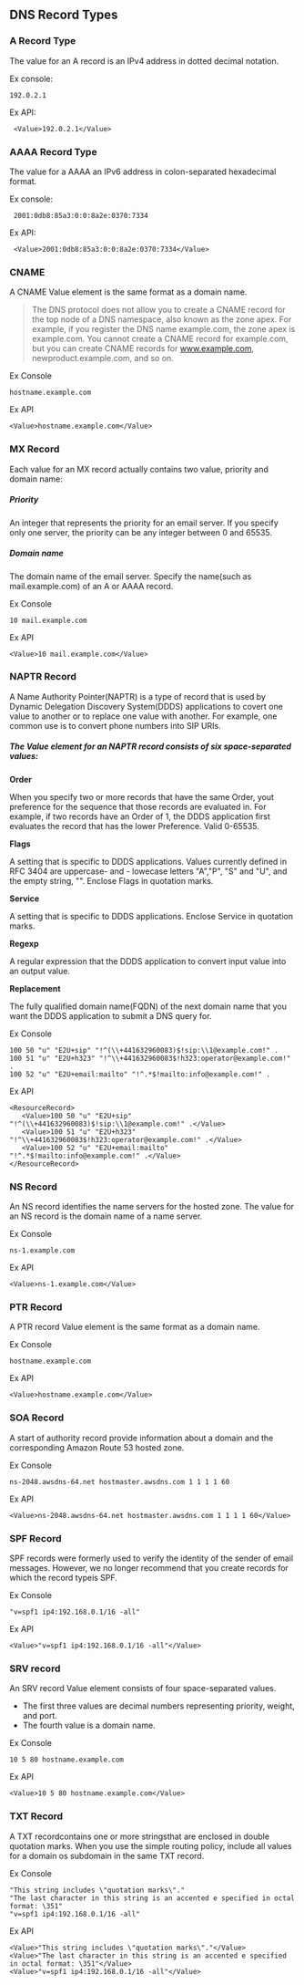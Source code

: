 ## DNS Record Types  

### A Record Type  

The value for an A record is an IPv4 address in dotted decimal notation.

Ex console:  
```
192.0.2.1
```

Ex API:  
```
 <Value>192.0.2.1</Value>  
```

###  AAAA Record Type  

The value for a AAAA an IPv6 address in colon-separated hexadecimal format.  

Ex console:
```
 2001:0db8:85a3:0:0:8a2e:0370:7334
```

Ex API:
```
 <Value>2001:0db8:85a3:0:0:8a2e:0370:7334</Value>
```

###  


###  CNAME  

A CNAME Value element is the same format as a domain name.  

> The DNS protocol does not allow you to create a CNAME record for the top node of a DNS namespace, also known as the zone apex. For example, if you register the DNS name example.com, the zone apex is example.com. You cannot create a CNAME record for example.com, but you can create CNAME records for www.example.com, newproduct.example.com, and so on.  

Ex Console
```
hostname.example.com
```

Ex API
```
<Value>hostname.example.com</Value>
```

###  MX Record  

Each value for an MX record actually contains two value, priority and domain name:  

##### Priority  

An integer that represents the priority for an email server. If you specify only one server, the priority can be any integer between 0 and 65535.  

##### Domain name  

The domain name of the email server. Specify the name(such as mail.example.com) of an A or AAAA record.

Ex Console
```
10 mail.example.com
```

Ex API
```
<Value>10 mail.example.com</Value>
```

###  NAPTR Record  

A Name Authority Pointer(NAPTR) is a type of record that is used by Dynamic Delegation Discovery System(DDDS) applications to covert one value to another or to replace one value with another. For example, one common use is to convert phone numbers into SIP URIs.  

##### The Value element for an NAPTR record consists of six space-separated values:  

**Order**  

When you specify two or more records that have the same Order, yout preference for the sequence that those records are evaluated in. For example, if two records have an Order of 1, the DDDS application first evaluates the record that has the lower Preference. Valid 0-65535.  

**Flags**  

A setting that is specific to DDDS applications. Values currently defined in RFC 3404 are uppercase- and - lowecase letters "A","P", "S" and "U", and the empty string, "". Enclose Flags in quotation marks.  

**Service**  

A setting that is specific to DDDS applications. Enclose Service in quotation marks.  

**Regexp**  

A regular expression that the DDDS application to convert input value into an output value.  

**Replacement**  

The fully qualified domain name(FQDN) of the next domain name that you want the DDDS application to submit a DNS query for.  



Ex Console
```
100 50 "u" "E2U+sip" "!^(\\+441632960083)$!sip:\\1@example.com!" .
100 51 "u" "E2U+h323" "!^\\+441632960083$!h323:operator@example.com!" .
100 52 "u" "E2U+email:mailto" "!^.*$!mailto:info@example.com!" .
```

Ex API
```
<ResourceRecord>
   <Value>100 50 "u" "E2U+sip" "!^(\\+441632960083)$!sip:\\1@example.com!" .</Value>
   <Value>100 51 "u" "E2U+h323" "!^\\+441632960083$!h323:operator@example.com!" .</Value>
   <Value>100 52 "u" "E2U+email:mailto" "!^.*$!mailto:info@example.com!" .</Value>
</ResourceRecord>
```

###  NS Record  

An NS record identifies the name servers for the hosted zone. The value for an NS record is the domain name of a name server.

Ex Console
```
ns-1.example.com
```

Ex API
```
<Value>ns-1.example.com</Value>
```

###  PTR Record  

A PTR record Value element is the same format as a domain name.  

Ex Console
```
hostname.example.com
```

Ex API
```
<Value>hostname.example.com</Value>
```

###  SOA Record  

A start of authority record provide information about a domain and the corresponding Amazon Route 53 hosted zone.

Ex Console
```
ns-2048.awsdns-64.net hostmaster.awsdns.com 1 1 1 1 60
```

Ex API
```
<Value>ns-2048.awsdns-64.net hostmaster.awsdns.com 1 1 1 1 60</Value>
```

###  SPF Record  

SPF records were formerly used to verify the identity of the sender of email messages. However, we no longer recommend that you create records for which the record typeis SPF.  

Ex Console
```
"v=spf1 ip4:192.168.0.1/16 -all"
```

Ex API
```
<Value>"v=spf1 ip4:192.168.0.1/16 -all"</Value>
```


### SRV record

An SRV record Value element consists of four space-separated values.  
* The first three values are decimal numbers representing priority, weight, and port.
* The fourth value is a domain name.  

Ex Console  
```
10 5 80 hostname.example.com
```

Ex API  
```
<Value>10 5 80 hostname.example.com</Value>
```

### TXT Record  

A TXT recordcontains one or more stringsthat are enclosed in double quotation marks. When you use the simple routing policy, include all values for a domain os subdomain in the same TXT record.  

Ex Console
```
"This string includes \"quotation marks\"."
"The last character in this string is an accented e specified in octal format: \351"
"v=spf1 ip4:192.168.0.1/16 -all"
```

Ex API  
```
<Value>"This string includes \"quotation marks\"."</Value>
<Value>"The last character in this string is an accented e specified in octal format: \351"</Value>
<Value>"v=spf1 ip4:192.168.0.1/16 -all"</Value>
```
